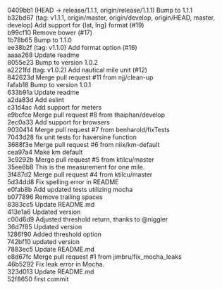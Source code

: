 0409bb1 (HEAD -> release/1.1.1, origin/release/1.1.1) Bump to 1.1.1  
b32bd67 (tag: v1.1.1, origin/master, origin/develop, origin/HEAD, master, develop) Add support for {lat, lng} format (#19)  
b99cf10 Remove bower (#17)  
1b78b65 Bump to 1.1.0  
ee38b2f (tag: v1.1.0) Add format option  (#16)  
aaaa268 Update readme  
8055e23 Bump to version 1.0.2  
a2221fd (tag: v1.0.2) Add nautical mile unit (#12)  
842623d Merge pull request #11 from njj/clean-up  
fafab18 Bump to version 1.0.1  
633b91a Update readme  
a2da83d Add eslint  
c31d4ac Add support for meters  
e9bcfce Merge pull request #8 from thaiphan/develop  
2ec0a33 Add support for browsers  
9030414 Merge pull request #7 from benharold/fixTests  
7043d28 fix unit tests for haversine function  
3688f3e Merge pull request #6 from niix/km-default  
cea97a4 Make km default  
3c9292b Merge pull request #5 from ktilcu/master  
35ee6b8 This is the measurement for one mile.  
3f487d2 Merge pull request #4 from ktilcu/master  
5d34dd8 Fix spelling error in README  
e0fab8b Add updated tests utilizing mocha  
b077896 Remove trailing spaces  
8383cc5 Update README.md  
413e1a6 Updated version  
c00d6d9 Adjusted threshold return, thanks to @niggler  
36d7f85 Updated version  
1286f90 Added threshold option  
742bf10 updated version  
7883ec5 Update README.md  
e8d67fc Merge pull request #1 from jimbru/fix_mocha_leaks  
46b5292 Fix leak error in Mocha.  
323d013 Update README.md  
52f8650 first commit  
